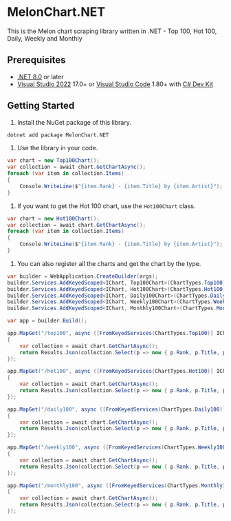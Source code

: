 # MelonChart.NET

This is the Melon chart scraping library written in .NET - Top 100, Hot 100, Daily, Weekly and Monthly

## Prerequisites

- [.NET 8.0](https://dotnet.microsoft.com/download/dotnet/8.0) or later
- [Visual Studio 2022](https://visualstudio.microsoft.com/vs/) 17.0+ or [Visual Studio Code](https://code.visualstudio.com/) 1.80+ with [C# Dev Kit](https://marketplace.visualstudio.com/items?itemName=ms-dotnettools.csdevkit)

## Getting Started

1. Install the NuGet package of this library.

```bash
dotnet add package MelonChart.NET
```

1. Use the library in your code.

```csharp
var chart = new Top100Chart();
var collection = await chart.GetChartAsync();
foreach (var item in collection.Items)
{
    Console.WriteLine($"{item.Rank} - {item.Title} by {item.Artist}");
}
```

1. If you want to get the Hot 100 chart, use the `Hot100Chart` class.

```csharp
var chart = new Hot100Chart();
var collection = await chart.GetChartAsync();
foreach (var item in collection.Items)
{
    Console.WriteLine($"{item.Rank} - {item.Title} by {item.Artist}");
}
```

1. You can also register all the charts and get the chart by the type.

```csharp
var builder = WebApplication.CreateBuilder(args);
builder.Services.AddKeyedScoped<IChart, Top100Chart>(ChartTypes.Top100);
builder.Services.AddKeyedScoped<IChart, Hot100Chart>(ChartTypes.Hot100);
builder.Services.AddKeyedScoped<IChart, Daily100Chart>(ChartTypes.Daily100);
builder.Services.AddKeyedScoped<IChart, Weekly100Chart>(ChartTypes.Weekly100);
builder.Services.AddKeyedScoped<IChart, Monthly100Chart>(ChartTypes.Monthly100);

var app = builder.Build();

app.MapGet("/top100", async ([FromKeyedServices(ChartTypes.Top100)] IChart chart) =>
{
    var collection = await chart.GetChartAsync();
    return Results.Json(collection.Select(p => new { p.Rank, p.Title, p.Artist }));
});

app.MapGet("/hot100", async ([FromKeyedServices(ChartTypes.Hot100)] IChart chart) =>
{
    var collection = await chart.GetChartAsync();
    return Results.Json(collection.Select(p => new { p.Rank, p.Title, p.Artist }));
});

app.MapGet("/daily100", async ([FromKeyedServices(ChartTypes.Daily100)] IChart chart) =>
{
    var collection = await chart.GetChartAsync();
    return Results.Json(collection.Select(p => new { p.Rank, p.Title, p.Artist }));
});

app.MapGet("/weekly100", async ([FromKeyedServices(ChartTypes.Weekly100)] IChart chart) =>
{
    var collection = await chart.GetChartAsync();
    return Results.Json(collection.Select(p => new { p.Rank, p.Title, p.Artist }));
});

app.MapGet("/monthly100", async ([FromKeyedServices(ChartTypes.Monthly100)] IChart chart) =>
{
    var collection = await chart.GetChartAsync();
    return Results.Json(collection.Select(p => new { p.Rank, p.Title, p.Artist }));
});
```
